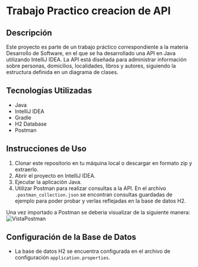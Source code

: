 # Trabajo Practico creacion de API
## Descripción
Este proyecto es parte de un trabajo práctico correspondiente a la materia Desarrollo de Software, en el que se ha desarrollado una API en Java utilizando IntelliJ IDEA. La API está diseñada para administrar información sobre personas, domicilios, localidades, libros y autores, siguiendo la estructura definida en un diagrama de clases.

## Tecnologías Utilizadas
- Java
- IntelliJ IDEA
- Gradle
- H2 Database
- Postman

## Instrucciones de Uso
1. Clonar este repositorio en tu máquina local o descargar en formato zip y extraerlo.
2. Abrir el proyecto en IntelliJ IDEA.
3. Ejecutar la aplicación Java.
4. Utilizar Postman para realizar consultas a la API. En el archivo `.postman_collection.json` se encontran consultas guardadas de ejemplo para poder probar y verlas reflejadas en la base de datos H2.

Una vez importado a Postman se deberia visualizar de la siguiente manera: 
![VistaPostman](https://github.com/PauRodriguezz/TpApi/assets/139194450/ffcd346b-666d-49a3-80a0-033d5f4840c9)

## Configuración de la Base de Datos
- La base de datos H2 se encuentra configurada en el archivo de configuración `application.properties`.

